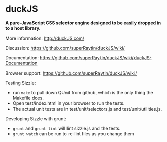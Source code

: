 # duckJS

__A pure-JavaScript CSS selector engine designed to be easily dropped in to a host library.__

More information: http://duckJS.com/

Discussion: https://github.com/superRaytin/duckJS/wiki/

Documentation: https://github.com/superRaytin/duckJS/wiki/duckJS-Documentation

Browser support: https://github.com/superRaytin/duckJS/wiki/

Testing Sizzle:
 - run `make` to pull down QUnit from github, which is the only thing the Makefile does.
 - Open test/index.html in your browser to run the tests.
 - The actual unit tests are in test/unit/selectors.js and test/unit/utilities.js.

Developing Sizzle with grunt:
 - `grunt` and `grunt lint` will lint sizzle.js and the tests.
 - `grunt watch` can be run to re-lint files as you change them
